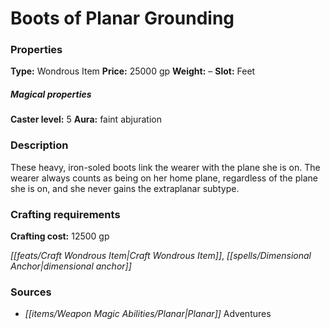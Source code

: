 ﻿---
Title: "Boots of Planar Grounding"
Type: "Wondrous Item"
Price: "25000 gp"
Weight: "–"
Slot: "Feet"
Caster level: "5"
Aura: "faint abjuration"
Description: |
  "These heavy, iron-soled boots link the wearer with the plane she is on. The wearer always counts as being on her home plane, regardless of the plane she is on, and she never gains the extraplanar subtype."
Crafting cost: "12500 gp"
Sources: "['Planar Adventures']"
---

# Boots of Planar Grounding

### Properties

**Type:** Wondrous Item **Price:** 25000 gp **Weight:** – **Slot:** Feet

##### Magical properties

**Caster level:** 5 **Aura:** faint abjuration

### Description

These heavy, iron-soled boots link the wearer with the plane she is on. The wearer always counts as being on her home plane, regardless of the plane she is on, and she never gains the extraplanar subtype.

### Crafting requirements

**Crafting cost:** 12500 gp

_[[feats/Craft Wondrous Item|Craft Wondrous Item]]_, _[[spells/Dimensional Anchor|dimensional anchor]]_

### Sources

* _[[items/Weapon Magic Abilities/Planar|Planar]]_ Adventures